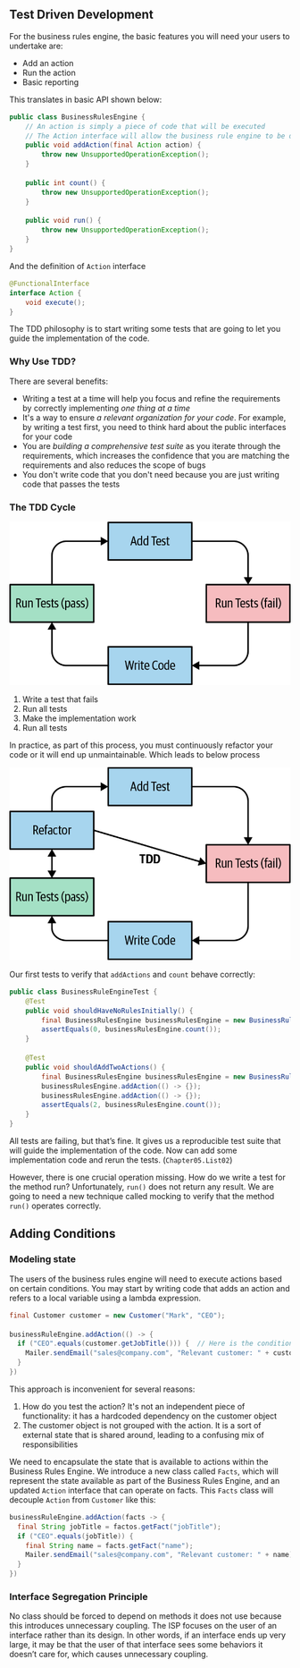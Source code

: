 ## Test Driven Development

For the business rules engine, the basic features you will need your users to undertake are:

- Add an action
- Run the action
- Basic reporting

This translates in basic API shown below:

```java
public class BusinessRulesEngine {
    // An action is simply a piece of code that will be executed
    // The Action interface will allow the business rule engine to be decoupled from concrete actions
    public void addAction(final Action action) {
        throw new UnsupportedOperationException();
    }

    public int count() {
        throw new UnsupportedOperationException();
    }

    public void run() {
        throw new UnsupportedOperationException();
    }
}
```

And the definition of `Action` interface

```java
@FunctionalInterface
interface Action {
    void execute();
}
```

The TDD philosophy is to start writing some tests that are going to let you guide the implementation of the code.

### Why Use TDD?

There are several benefits:

- Writing a test at a time will help you focus and refine the requirements by correctly implementing *one thing at a time*
- It's a way to ensure *a relevant organization for your code*. For example, by writing a test first, you need to think hard about the public interfaces for your code
- You are *building a comprehensive test suite* as you iterate through the requirements, which increases the confidence that you are matching the requirements and also reduces the scope of bugs
- You don't write code that you don't need because you are just writing code that passes the tests

### The TDD Cycle

![image](../../resources/why-tdd.png)

1. Write a test that fails
2. Run all tests
3. Make the implementation work
4. Run all tests

In practice, as part of this process, you must continuously refactor your code or it will end up unmaintainable. Which leads to below process

![image](../../resources/why-tdd2.png)

Our first tests to verify that `addActions` and `count` behave correctly:

```java
public class BusinessRuleEngineTest {
    @Test
    public void shouldHaveNoRulesInitially() {
        final BusinessRulesEngine businessRulesEngine = new BusinessRulesEngine();
        assertEquals(0, businessRulesEngine.count());
    }
    
    @Test
    public void shouldAddTwoActions() {
        final BusinessRulesEngine businessRulesEngine = new BusinessRulesEngine();
        businessRulesEngine.addAction(() -> {});
        businessRulesEngine.addAction(() -> {});
        assertEquals(2, businessRulesEngine.count());
    }
}
```

All tests are failing, but that’s fine. It gives us a reproducible test suite that will guide the implementation of the code. Now can add some implementation code and rerun the tests. (`Chapter05.List02`)

However, there is one crucial operation missing. How do we write a test for the method run? Unfortunately, `run()` does not return any result. We are going to need a new technique called mocking to verify that the method `run()` operates correctly.

## Adding Conditions

### Modeling state

The users of the business rules engine will need to execute actions based on certain conditions. You may start by writing code that adds an action and refers to a local variable using a lambda expression.

```java
final Customer customer = new Customer("Mark", "CEO");

businessRuleEngine.addAction(() -> {
  if ("CEO".equals(customer.getJobTitle())) {  // Here is the condition we want to test
    Mailer.sendEmail("sales@company.com", "Relevant customer: " + customer);
  }
})
```

This approach is inconvenient for several reasons:

1. How do you test the action? It's not an independent piece of functionality: it has a hardcoded dependency on the customer object
2. The customer object is not grouped with the action. It is a sort of external state that is shared around, leading to a confusing mix of responsibilities

We need to encapsulate the state that is available to actions within the Business Rules Engine. We introduce a new class called `Facts`, which will represent the state available as part of the Business Rules Engine, and an updated `Action` interface that can operate on facts. This `Facts` class will decouple `Action` from `Customer` like this:

```java
businessRuleEngine.addAction(facts -> {
  final String jobTitle = factos.getFact("jobTitle");
  if ("CEO".equals(jobTitle)) {
    final String name = facts.getFact("name");
    Mailer.sendEmail("sales@company.com", "Relevant customer: " + name);
  }
})
```

### Interface Segregation Principle

No class should be forced to depend on methods it does not use because this introduces unnecessary coupling. The ISP focuses on the user of an interface rather than its design. In other words, if an interface ends up very large, it may be that the user of that interface sees some behaviors it doesn’t care for, which causes unnecessary coupling.
